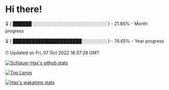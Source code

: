 # Hi there!

⏳ { ██████░░░░░░░░░░░░░░░░░░░░░░░░ } - 21.86% - Month progress

⏳ { ██████████████████████░░░░░░░░ } - 76.65% - Year progress

⏰ Updated on Fri, 07 Oct 2022 18:37:28 GMT


[![Schlauer-Hax's github stats](https://github-readme-stats.vercel.app/api?username=Schlauer-Hax&show_icons=true&theme=dark&count_private=true)](https://github.com/Schlauer-Hax)


[![Top Langs](https://github-readme-stats.vercel.app/api/top-langs/?username=Schlauer-Hax&layout=compact&theme=dark)](https://github.com/Schlauer-Hax?tab=repositories)


[![Hax's wakatime stats](https://github-readme-stats.vercel.app/api/wakatime?username=Hax&theme=dark)](https://wakatime.com/@Hax)

